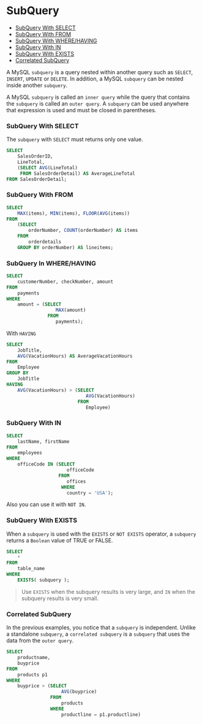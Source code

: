 # SubQuery

* [SubQuery With SELECT](#subquery-with-select) <br>
* [SubQuery With FROM](#subquery-with-from) <br>
* [SubQuery With WHERE/HAVING](#subquery-with-where-having) <br>
* [SubQuery With IN](#subquery-with-in) <br>
* [SubQuery With EXISTS](#subquery-with-exists) <br>
* [Correlated SubQuery](#correlated-subquery) <br>

A MySQL `subquery` is a query nested within another query such as `SELECT`, `INSERT`, `UPDATE` or `DELETE`. In addition, a MySQL `subquery` can be nested inside another `subquery`.

A MySQL `subquery` is called an `inner query` while the query that contains the `subquery` is called an `outer query`. A `subquery` can be used anywhere that expression is used and must be closed in parentheses.

### SubQuery With SELECT
The `subquery` with `SELECT` must returns only one value.
```sql
SELECT
    SalesOrderID,
    LineTotal,
    (SELECT AVG(LineTotal)
     FROM SalesOrderDetail) AS AverageLineTotal
FROM SalesOrderDetail;
```

### SubQuery With FROM
```sql
SELECT
    MAX(items), MIN(items), FLOOR(AVG(items))
FROM
    (SELECT
        orderNumber, COUNT(orderNumber) AS items
    FROM
        orderdetails
    GROUP BY orderNumber) AS lineitems;
```

### SubQuery In WHERE/HAVING
```sql
SELECT
    customerNumber, checkNumber, amount
FROM
    payments
WHERE
    amount = (SELECT
                  MAX(amount)
               FROM
                  payments);
```

With `HAVING`

```sql
SELECT
    JobTitle,
    AVG(VacationHours) AS AverageVacationHours
FROM
    Employee
GROUP BY
    JobTitle
HAVING
    AVG(VacationHours) > (SELECT
                             AVG(VacationHours)
                          FROM
                             Employee)
```

### SubQuery With IN
```sql
SELECT
    lastName, firstName
FROM
    employees
WHERE
    officeCode IN (SELECT
                      officeCode
                   FROM
                      offices
                    WHERE
                      country = 'USA');
```
Also you can use it with `NOT IN`.

### SubQuery With EXISTS
When a `subquery` is used with the `EXISTS` or `NOT EXISTS` operator, a `subquery` returns a `Boolean` value of TRUE or FALSE.

```sql
SELECT
    *
FROM
    table_name
WHERE
    EXISTS( subquery );
```

> Use `EXISTS` when the subquery results is very large, and `IN` when the subquery results is very small.

### Correlated SubQuery
In the previous examples, you notice that a `subquery` is independent. Unlike a standalone `subquery`, a `correlated subquery` is a `subquery` that uses the data from the `outer query`.

```sql
SELECT
    productname,
    buyprice
FROM
    products p1
WHERE
    buyprice > (SELECT
                    AVG(buyprice)
                FROM
                    products
                WHERE
                    productline = p1.productline)
```
